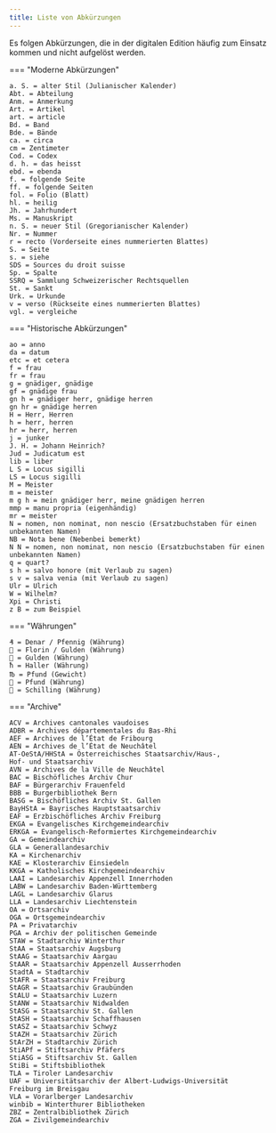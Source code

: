 ```yaml
---
title: Liste von Abkürzungen
---
```


Es folgen Abkürzungen, die in der digitalen Edition häufig zum Einsatz
kommen und nicht aufgelöst werden.

=== "Moderne Abkürzungen"

    a. S. = alter Stil (Julianischer Kalender)
    Abt. = Abteilung  
    Anm. = Anmerkung  
    Art. = Artikel  
    art. = article  
    Bd. = Band  
    Bde. = Bände
    ca. = circa  
    cm = Zentimeter
    Cod. = Codex  
    d. h. = das heisst  
    ebd. = ebenda
    f. = folgende Seite
    ff. = folgende Seiten
    fol. = Folio (Blatt)
    hl. = heilig
    Jh. = Jahrhundert  
    Ms. = Manuskript 
    n. S. = neuer Stil (Gregorianischer Kalender) 
    Nr. = Nummer  
    r = recto (Vorderseite eines nummerierten Blattes)
    S. = Seite  
    s. = siehe
    SDS = Sources du droit suisse  
    Sp. = Spalte
    SSRQ = Sammlung Schweizerischer Rechtsquellen  
    St. = Sankt  
    Urk. = Urkunde  
    v = verso (Rückseite eines nummerierten Blattes)
    vgl. = vergleiche

=== "Historische Abkürzungen"

    ao = anno  
    da = datum  
    etc = et cetera  
    f = frau  
    fr = frau  
    g = gnädiger, gnädige  
    gf = gnädige frau  
    gn h = gnädiger herr, gnädige herren  
    gn hr = gnädige herren  
    H = Herr, Herren  
    h = herr, herren  
    hr = herr, herren  
    j = junker  
    J. H. = Johann Heinrich?  
    Jud = Judicatum est  
    lib = liber  
    L S = Locus sigilli  
    LS = Locus sigilli  
    M = Meister  
    m = meister  
    m g h = mein gnädiger herr, meine gnädigen herren  
    mmp = manu propria (eigenhändig)  
    mr = meister  
    N = nomen, non nominat, non nescio (Ersatzbuchstaben für einen
    unbekannten Namen)  
    NB = Nota bene (Nebenbei bemerkt)  
    N N = nomen, non nominat, non nescio (Ersatzbuchstaben für einen
    unbekannten Namen)  
    q = quart?  
    s h = salvo honore (mit Verlaub zu sagen)  
    s v = salva venia (mit Verlaub zu sagen)  
    Ulr = Ulrich  
    W = Wilhelm?  
    Xpi = Christi  
    z B = zum Beispiel  

=== "Währungen"

    ₰ = Denar / Pfennig (Währung)  
     = Florin / Gulden (Währung)  
     = Gulden (Währung)  
    ħ = Haller (Währung)  
    ℔ = Pfund (Gewicht)  
     = Pfund (Währung)  
     = Schilling (Währung)

=== "Archive"

    ACV = Archives cantonales vaudoises  
    ADBR = Archives départementales du Bas-Rhi  
    AEF = Archives de l’État de Fribourg  
    AEN = Archives de l’État de Neuchâtel  
    AT-OeStA/HHStA = Österreichisches Staatsarchiv/Haus-,
    Hof- und Staatsarchiv  
    AVN = Archives de la Ville de Neuchâtel  
    BAC = Bischöfliches Archiv Chur  
    BAF = Bürgerarchiv Frauenfeld  
    BBB = Burgerbibliothek Bern  
    BASG = Bischöfliches Archiv St. Gallen  
    BayHStA = Bayrisches Hauptstaatsarchiv  
    EAF = Erzbischöfliches Archiv Freiburg  
    EKGA = Evangelisches Kirchgemeindearchiv  
    ERKGA = Evangelisch-Reformiertes Kirchgemeindearchiv  
    GA = Gemeindearchiv  
    GLA = Generallandesarchiv  
    KA = Kirchenarchiv  
    KAE = Klosterarchiv Einsiedeln  
    KKGA = Katholisches Kirchgemeindearchiv  
    LAAI = Landesarchiv Appenzell Innerrhoden  
    LABW = Landesarchiv Baden-Württemberg  
    LAGL = Landesarchiv Glarus  
    LLA = Landesarchiv Liechtenstein  
    OA = Ortsarchiv  
    OGA = Ortsgemeindearchiv  
    PA = Privatarchiv  
    PGA = Archiv der politischen Gemeinde  
    STAW = Stadtarchiv Winterthur  
    StAA = Staatsarchiv Augsburg  
    StAAG = Staatsarchiv Aargau  
    StAAR = Staatsarchiv Appenzell Ausserrhoden  
    StadtA = Stadtarchiv  
    StAFR = Staatsarchiv Freiburg  
    StAGR = Staatsarchiv Graubünden  
    StALU = Staatsarchiv Luzern  
    StANW = Staatsarchiv Nidwalden  
    StASG = Staatsarchiv St. Gallen  
    StASH = Staatsarchiv Schaffhausen  
    StASZ = Staatsarchiv Schwyz  
    StAZH = Staatsarchiv Zürich  
    StArZH = Stadtarchiv Zürich  
    StiAPf = Stiftsarchiv Pfäfers  
    StiASG = Stiftsarchiv St. Gallen  
    StiBi = Stiftsbibliothek  
    TLA = Tiroler Landesarchiv  
    UAF = Universitätsarchiv der Albert-Ludwigs-Universität
    Freiburg im Breisgau  
    VLA = Vorarlberger Landesarchiv  
    winbib = Winterthurer Bibliotheken  
    ZBZ = Zentralbibliothek Zürich  
    ZGA = Zivilgemeindearchiv